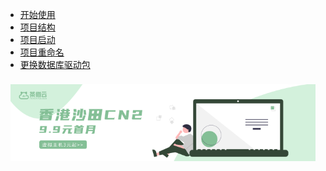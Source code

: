 * [开始使用](introduce/)
* [项目结构](architecture/)
* [项目启动](start/)
* [项目重命名](rename/)
* [更换数据库驱动包](dbdriver/)

<div class="ew-doc-adv-list" style="padding-top:8px;padding-left:8px;padding-right:8px;">
    <a class="ew-doc-adv-item" href="https://www.chamaoyun.com/server/buy.html" target="_blank">
        <img src="image/茶猫云.png"/>
    </a>
</div>